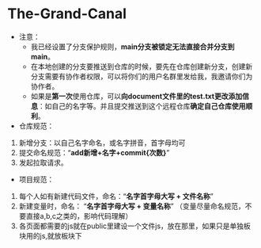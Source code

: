 # The-Grand-Canal
* 注意：
  * 我已经设置了分支保护规则，**main分支被锁定无法直接合并分支到main**。
  * 在本地创建的分支要推送到仓库的时候，要先在仓库创建新分支，创建新分支需要有协作者权限，可以将你们的用户名群里发给我，我邀请你们为协作者。
  * 如果是**第一次**使用仓库，可以**向document文件里的test.txt更改添加信息**：如自己的名字等。并且提交推送到这个远程仓库**确定自己仓库使用顺利**。 
* 仓库规范：
1. 新增分支：以自己名字命名，或名字拼音，首字母均可
2. 提交命名规范：“**add新增+名字+commit{次数}**”
3. 发起拉取请求。
* 项目规范：
1. 每个人如有新建代码文件，命名：“**名字首字母大写 + 文件名称**”
2. 新建变量时，命名： “**名字首字母大写 + 变量名称**”     （变量尽量命名规范，不要直接a,b,c之类的，影响代码理解）
3. 各页面都需要的js就在public里建设一个文件js，放在那里，如果只是单独板块用的js,就放板块下
